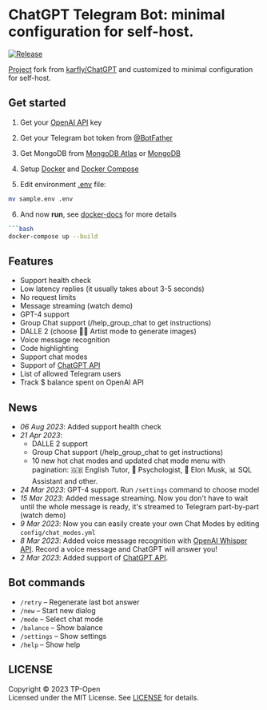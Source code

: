 # ChatGPT Telegram Bot: minimal configuration for self-host.
[![Release](https://github.com/tp-open/chatgpt-telegram-bot/actions/workflows/release.yml/badge.svg)](https://github.com/tp-open/chatgpt-telegram-bot/actions/workflows/release.yml)

[Project](https://github.com/tp-open/chatgpt-telegram-bot) fork from [karfly/ChatGPT](https://github.com/karfly/chatgpt_telegram_bot) and customized to minimal configuration for self-host.

## Get started
1. Get your [OpenAI API](https://openai.com/api/) key

2. Get your Telegram bot token from [@BotFather](https://t.me/BotFather)

3. Get MongoDB from [MongoDB Atlas](https://www.mongodb.com/cloud/atlas) or [MongoDB](https://www.mongodb.com/try/download/community)
4. Setup [Docker](https://docs.docker.com/engine/install/) and [Docker Compose](https://docs.docker.com/compose/install/)
5. Edit environment [.env](sample.env) file:
```bash
mv sample.env .env
```
6. And now **run**, see [docker-docs](docs/docker-readme.md) for more details
```bash
```bash
docker-compose up --build
```


## Features
- Support health check 
- Low latency replies (it usually takes about 3-5 seconds)
- No request limits
- Message streaming (watch demo)
- GPT-4 support
- Group Chat support (/help_group_chat to get instructions)
- DALLE 2 (choose 👩‍🎨 Artist mode to generate images)
- Voice message recognition
- Code highlighting
- Support chat modes
- Support of [ChatGPT API](https://platform.openai.com/docs/guides/chat/introduction)
- List of allowed Telegram users
- Track $ balance spent on OpenAI API

## News
- *06 Aug 2023*: Added support health check
- *21 Apr 2023*:
    - DALLE 2 support
    - Group Chat support (/help_group_chat to get instructions)
    - 10 new hot chat modes and updated chat mode menu with pagination: 🇬🇧 English Tutor, 🧠 Psychologist, 🚀 Elon Musk, 📊 SQL Assistant and other.
- *24 Mar 2023*: GPT-4 support. Run `/settings` command to choose model
- *15 Mar 2023*: Added message streaming. Now you don't have to wait until the whole message is ready, it's streamed to Telegram part-by-part (watch demo)
- *9 Mar 2023*: Now you can easily create your own Chat Modes by editing `config/chat_modes.yml`
- *8 Mar 2023*: Added voice message recognition with [OpenAI Whisper API](https://openai.com/blog/introducing-chatgpt-and-whisper-apis). Record a voice message and ChatGPT will answer you!
- *2 Mar 2023*: Added support of [ChatGPT API](https://platform.openai.com/docs/guides/chat/introduction).

## Bot commands
- `/retry` – Regenerate last bot answer
- `/new` – Start new dialog
- `/mode` – Select chat mode
- `/balance` – Show balance
- `/settings` – Show settings
- `/help` – Show help

## LICENSE
Copyright © 2023 TP-Open  
Licensed under the MIT License. See [LICENSE](LICENSE) for details.